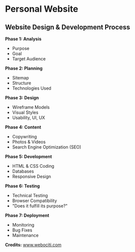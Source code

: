 # Personal Website

## Website Design & Development Process

**Phase 1: Analysis**
* Purpose
* Goal
* Target Audience

**Phase 2: Planning**
* Sitemap
* Structure
* Technologies Used

**Phase 3: Design**
* Wireframe Models
* Visual Styles
* Usability, UI, UX

**Phase 4: Content**
* Copywriting
* Photos & Videos
* Search Engine Optimization (SEO)

**Phase 5: Development**
* HTML & CSS Coding
* Databases
* Responsive Design

**Phase 6: Testing**
* Technical Testing
* Browser Compatibility
* "Does it fulfill its purpose?"

**Phase 7: Deployment**
* Monitoring
* Bug Fixes
* Maintenance

**Credits:** www.webociti.com
